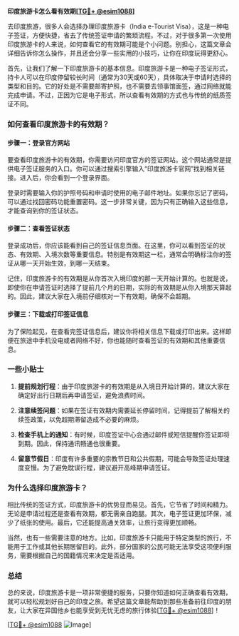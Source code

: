 **印度旅游卡怎么看有效期[[TG💪+ @esim1088](https://t.me/s/esim1088)]**

去印度旅游，很多人会选择办理印度旅游卡（India e-Tourist Visa），这是一种电子签证，方便快捷，省去了传统签证申请的繁琐流程。不过，对于很多第一次使用印度旅游卡的人来说，如何查看它的有效期可能是个小问题。别担心，这篇文章会详细告诉你怎么操作，并且还会分享一些实用的小技巧，让你在印度玩得更舒心。

首先，让我们了解一下印度旅游卡的基本信息。印度旅游卡是一种电子签证形式，持卡人可以在印度停留较长时间（通常为30天或60天），具体取决于申请时选择的类型和目的。它的好处是不需要邮寄护照，也不需要去领事馆面签，通过网络就能完成申请。不过，正因为它是电子形式，所以查看有效期的方式也与传统的纸质签证不同。

### **如何查看印度旅游卡的有效期？**

#### **步骤一：登录官方网站**
要查看印度旅游卡的有效期，你需要访问印度官方的签证网站。这个网站通常是提供电子签证服务的入口。你可以通过搜索引擎输入“印度旅游卡官网”找到相关链接。进入后，你会看到一个登录界面。

登录时需要输入你的护照号码和申请时使用的电子邮件地址。如果你忘记了密码，可以通过找回密码功能重置密码。这一步非常关键，因为只有正确输入这些信息，才能查询到你的签证状态。

#### **步骤二：查看签证状态**
登录成功后，你应该能看到自己的签证信息页面。在这里，你可以看到签证的状态、有效期、入境次数等重要信息。特别是有效期这一栏，通常会明确标注你的签证从哪一天开始生效，到哪一天结束。

记住，印度旅游卡的有效期是从你首次入境印度的那一天开始计算的。也就是说，即使你在申请签证时选择了提前几个月的日期，实际的有效期是从你入境那天算起的。因此，建议大家在入境前仔细核对一下有效期，确保不会超期。

#### **步骤三：下载或打印签证信息**
为了保险起见，在查看完签证信息后，建议你将相关信息下载或打印出来。这样即便在旅途中手机没电或者网络不好，你也能随时查看签证的有效期和其他重要信息。

### **一些小贴士**

1. **提前规划行程**：由于印度旅游卡的有效期是从入境日开始计算的，建议大家在确定好出行日期后再申请签证，避免浪费时间。
   
2. **注意续签问题**：如果在签证有效期内需要延长停留时间，记得提前了解相关的续签政策，以免超期滞留造成不必要的麻烦。

3. **检查手机上的通知**：有时候，印度签证中心会通过邮件或短信提醒你签证即将到期。因此，保持通讯畅通也很重要。

4. **留意节假日**：印度有许多重要的宗教节日和公共假期，可能会导致签证处理速度变慢。为了避免耽误行程，建议避开高峰期申请签证。

### **为什么选择印度旅游卡？**

相比传统的签证方式，印度旅游卡的优势显而易见。首先，它节省了时间和精力。无论是申请过程还是查看有效期，都无需亲自跑腿。其次，电子签证更加环保，减少了纸张的使用。最后，它还能提高通关效率，让旅行变得更加顺畅。

当然，也有一些需要注意的地方。比如，印度旅游卡只能用于特定类型的旅行，不能用于工作或其他长期居留目的。此外，部分国家的公民可能无法享受这项便利服务，需要根据自己的国籍情况来决定是否适用。

### **总结**

总的来说，印度旅游卡是一项非常便捷的服务，只要你知道如何正确查看有效期，就可以轻松规划好自己的印度之旅。希望这篇文章能帮助到那些准备前往印度的朋友，让大家在异国他乡也能享受到无忧无虑的旅行体验[[TG💪+ @esim1088](https://t.me/s/esim1088)]！

[[TG💪+ @esim1088](https://t.me/s/esim1088) ![Image](https://i.postimg.cc/4NQfJmqS/Snipaste-2025-05-13-00-14-12.png)]